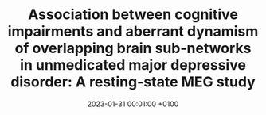 ---
title: "Association between cognitive impairments and aberrant dynamism of overlapping brain sub-networks in unmedicated major depressive disorder: A resting-state MEG study"
date: 2023-01-31 00:01:00 +0100
selected: false
pub: "Journal of Affective Disorders, "
pub_date: "2023"
cover: /assets/images/covers/meg.jpg
authors:
  - Shuming Zhong*
  - Nan Chen*
  - Shunkai Lai
  - ...
  - Yanbin Jia
links:
  Paper: https://www.sciencedirect.com/science/article/abs/pii/S0165032722010746
---